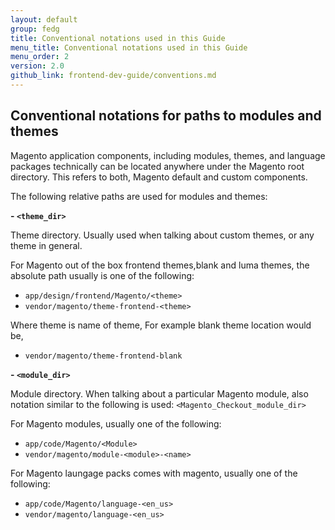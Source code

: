 ```yaml
---
layout: default
group: fedg
title: Conventional notations used in this Guide
menu_title: Conventional notations used in this Guide
menu_order: 2
version: 2.0
github_link: frontend-dev-guide/conventions.md
---
```


## Conventional notations for paths to modules and themes

Magento application components, including modules, themes, and language packages technically can be located anywhere under the Magento root directory. This refers to both, Magento default and custom components. 

The following relative paths are used for modules and themes:

**- `<theme_dir>`**

Theme directory. Usually used when talking about custom themes, or any theme in general.

For Magento out of the box frontend themes,blank and luma themes, the absolute path usually is one of the following:

 - `app/design/frontend/Magento/<theme>`
 - `vendor/magento/theme-frontend-<theme>`

Where theme is name of theme, For example blank theme location would be,
 - `vendor/magento/theme-frontend-blank`

**- `<module_dir>`**

Module directory. When talking about a particular Magento module, also notation similar to the following is used: `<Magento_Checkout_module_dir>`


For Magento modules, usually one of the following:

 - `app/code/Magento/<Module>`
 - `vendor/magento/module-<module>-<name>`

For Magento laungage packs comes with magento, usually one of the following:
 - `app/code/Magento/language-<en_us>`
 - `vendor/magento/language-<en_us>`